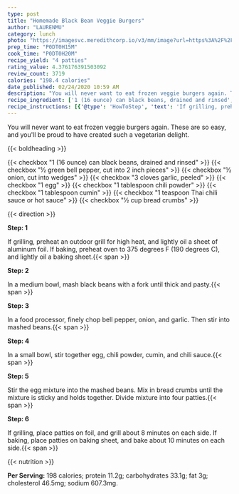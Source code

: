 ```yaml
---
type: post
title: "Homemade Black Bean Veggie Burgers"
author: "LAURENMU"
category: lunch
photo: "https://imagesvc.meredithcorp.io/v3/mm/image?url=https%3A%2F%2Fimages.media-allrecipes.com%2Fuserphotos%2F4548470.jpg"
prep_time: "P0DT0H15M"
cook_time: "P0DT0H20M"
recipe_yield: "4 patties"
rating_value: 4.376176391503092
review_count: 3719
calories: "198.4 calories"
date_published: 02/24/2020 10:59 AM
description: "You will never want to eat frozen veggie burgers again. These are so easy, and you'll be proud to have created such a vegetarian delight."
recipe_ingredient: ['1 (16 ounce) can black beans, drained and rinsed', '½ green bell pepper, cut into 2 inch pieces', '½ onion, cut into wedges', '3 cloves garlic, peeled', '1 egg', '1 tablespoon chili powder', '1 tablespoon cumin', '1 teaspoon Thai chili sauce or hot sauce', '½ cup bread crumbs']
recipe_instructions: [{'@type': 'HowToStep', 'text': 'If grilling, preheat an outdoor grill for high heat, and lightly oil a sheet of aluminum foil. If baking, preheat oven to 375 degrees F (190 degrees C), and lightly oil a baking sheet.\n'}, {'@type': 'HowToStep', 'text': 'In a medium bowl, mash black beans with a fork until thick and pasty.\n'}, {'@type': 'HowToStep', 'text': 'In a food processor, finely chop bell pepper, onion, and garlic. Then stir into mashed beans.\n'}, {'@type': 'HowToStep', 'text': 'In a small bowl, stir together egg, chili powder, cumin, and chili sauce.\n'}, {'@type': 'HowToStep', 'text': 'Stir the egg mixture into the mashed beans. Mix in bread crumbs until the mixture is sticky and holds together. Divide mixture into four patties.\n'}, {'@type': 'HowToStep', 'text': 'If grilling, place patties on foil, and grill about 8 minutes on each side. If baking, place patties on baking sheet, and bake about 10 minutes on each side.\n'}]
---
```


You will never want to eat frozen veggie burgers again. These are so easy, and you'll be proud to have created such a vegetarian delight. 

{{< boldheading >}}

{{< checkbox "1 (16 ounce) can black beans, drained and rinsed" >}}
{{< checkbox "½  green bell pepper, cut into 2 inch pieces" >}}
{{< checkbox "½  onion, cut into wedges" >}}
{{< checkbox "3 cloves garlic, peeled" >}}
{{< checkbox "1  egg" >}}
{{< checkbox "1 tablespoon chili powder" >}}
{{< checkbox "1 tablespoon cumin" >}}
{{< checkbox "1 teaspoon Thai chili sauce or hot sauce" >}}
{{< checkbox "½ cup bread crumbs" >}}


{{< direction >}}

**Step: 1**

If grilling, preheat an outdoor grill for high heat, and lightly oil a sheet of aluminum foil. If baking, preheat oven to 375 degrees F (190 degrees C), and lightly oil a baking sheet.{{< span >}}

**Step: 2**

In a medium bowl, mash black beans with a fork until thick and pasty.{{< span >}}

**Step: 3**

In a food processor, finely chop bell pepper, onion, and garlic. Then stir into mashed beans.{{< span >}}

**Step: 4**

In a small bowl, stir together egg, chili powder, cumin, and chili sauce.{{< span >}}

**Step: 5**

Stir the egg mixture into the mashed beans. Mix in bread crumbs until the mixture is sticky and holds together. Divide mixture into four patties.{{< span >}}

**Step: 6**

If grilling, place patties on foil, and grill about 8 minutes on each side. If baking, place patties on baking sheet, and bake about 10 minutes on each side.{{< span >}}

{{< nutrition >}}

**Per Serving:** 198 calories; protein 11.2g; carbohydrates 33.1g; fat 3g; cholesterol 46.5mg; sodium 607.3mg.